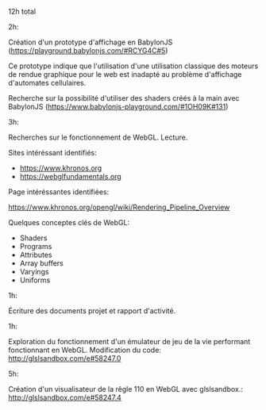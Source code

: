 12h total

2h:

Création d'un prototype d'affichage en BabylonJS
(https://playground.babylonjs.com/#RCYG4C#5)

Ce prototype indique que l'utilisation d'une utilisation classique des moteurs
de rendue graphique pour le web est inadapté au problème d'affichage d'automates
cellulaires.

Recherche sur la possibilité d'utiliser des shaders créés à la main avec
BabylonJS (https://www.babylonjs-playground.com/#1OH09K#131)

3h:

Recherches sur le fonctionnement de WebGL. Lecture.

Sites intéréssant identifiés:

- https://www.khronos.org
- https://webglfundamentals.org

Page intéréssantes identifiées:

https://www.khronos.org/opengl/wiki/Rendering_Pipeline_Overview

Quelques conceptes clés de WebGL:

- Shaders
- Programs
- Attributes
- Array buffers
- Varyings
- Uniforms

1h:

Écriture des documents projet et rapport d'activité.

1h:

Exploration du fonctionnement d'un émulateur de jeu de la vie performant
fonctionnant en WebGL. Modification du code: http://glslsandbox.com/e#58247.0

5h:

Création d'un visualisateur de la rêgle 110 en WebGL avec glslsandbox.:
http://glslsandbox.com/e#58247.4
